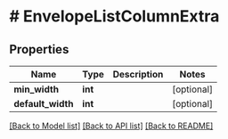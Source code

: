 # # EnvelopeListColumnExtra

## Properties

Name | Type | Description | Notes
------------ | ------------- | ------------- | -------------
**min_width** | **int** |  | [optional]
**default_width** | **int** |  | [optional]

[[Back to Model list]](../../README.md#models) [[Back to API list]](../../README.md#endpoints) [[Back to README]](../../README.md)
